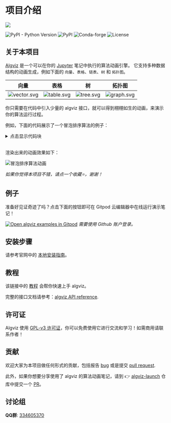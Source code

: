 # 项目介绍

[<img src="https://cdn.jsdelivr.net/gh/zjl9959/algviz@main/docs/images/logo_v1.svg"/>](https://zjl9959.github.io/algviz)

![PyPI - Python Version](https://img.shields.io/pypi/pyversions/algviz)
![PyPI](https://img.shields.io/pypi/v/algviz)
![Conda-forge](https://img.shields.io/conda/vn/conda-forge/algviz)
![License](https://img.shields.io/github/license/zjl9959/algviz)

## 关于本项目

[Algviz](https://zjl9959.github.io/algviz) 是一个可以在你的 [Jupyter](https://jupyter.org/) 笔记中执行的算法动画引擎。 它支持多种数据结构的动画生成，例如下面的 `向量`、`表格`、`链表`、`树` 和 `拓扑图`。

| 向量 | 表格 | 树 | 拓扑图 |
|:---:|:---:|:---:|:---:|
|  ![vector.svg] |   ![table.svg]  |  ![tree.svg]   |  ![graph.svg]   |

你只需要在代码中引入少量的 algviz 接口，就可以得到栩栩如生的动画，来演示你的算法运行过程。

例如，下面的代码展示了一个冒泡排序算法的例子：

<details>

<summary>点击显示代码块</summary>

```python
import algviz

def bubble_sort(data):
    viz = algviz.Visualizer(0.5)
    vector = viz.createVector(data, cell_size=(40, 160), histogram=True)
    for i in range(len(vector)):
        for j in range(len(vector)-i-1):
            if vector[j] > vector[j+1]:
                vector.mark(algviz.cRed, j)
                vector.mark(algviz.cGreen, j+1)
                viz.display()
                vector.swap(j, j+1)
            else:
                vector.mark(algviz.cRed, j+1)
                vector.mark(algviz.cGreen, j)
            viz.display()
        vector.mark(algviz.cGray, len(vector)-i-1, hold=True)
    vector.removeMark(algviz.cGray)
    viz.display()

bubble_sort([5, 4, -2, 1, -1, 3])
```

</details>

<br>

渲染出来的动画效果如下：

![冒泡排序算法动画](https://cdn.jsdelivr.net/gh/zjl9959/algviz-launch@master/svgs/BubbleSort.svg)

*如果你觉得本项目不错，请点一个收藏⭐，谢谢！*

## 例子

准备好见证奇迹了吗？点击下面的按钮即可在 Gitpod 云编辑器中在线运行演示笔记！

[![Open algviz examples in Gitpod](https://gitpod.io/button/open-in-gitpod.svg)](https://gitpod.io/#https://github.com/zjl9959/algviz-launch) *需要使用 Github 账户登录。*

## 安装步骤

请参考官网中的 [本地安装指南](https://zjl9959.github.io/algviz/cn/installation.html)。

## 教程

该链接中的 [教程](https://zjl9959.github.io/algviz/cn/examples.html) 会帮你快速上手 algviz。

完整的接口文档请参考：[algviz API reference](https://algviz.readthedocs.io/en/latest/api.html#).

## 许可证

Algviz 使用 [GPL-v3 许可证](https://github.com/zjl9959/algviz/blob/main/LICENSE)，你可以免费使用它进行交流和学习！如需商用请联系作者！

## 贡献

欢迎大家为本项目做任何形式的贡献，包括报告 [bug](https://github.com/zjl9959/algviz/issues) 或是提交 [pull request](https://github.com/zjl9959/algviz/pulls).

此外，如果你想要分享使用了 algviz 的算法动画笔记，请到 👉 [algviz-launch](https://github.com/zjl9959/algviz-launch) 仓库中提交一个 [PR](https://github.com/zjl9959/algviz-launch/pulls)。

[bubble sort algorithm]: https://en.wikipedia.org/wiki/Bubble_sort
[vector.svg]: https://cdn.jsdelivr.net/gh/zjl9959/algviz.com@master/assets/img/data_vector.svg
[table.svg]: https://cdn.jsdelivr.net/gh/zjl9959/algviz.com@master/assets/img/data_table.svg
[tree.svg]: https://cdn.jsdelivr.net/gh/zjl9959/algviz.com@master/assets/img/data_tree.svg
[graph.svg]: https://cdn.jsdelivr.net/gh/zjl9959/algviz.com@master/assets/img/data_graph.svg


## 讨论组

**QQ群**: [334605370](http://qm.qq.com/cgi-bin/qm/qr?_wv=1027&k=NYzoqZd6B8sryXf0S8o1uv72b_p2M5ai&authKey=qTbFUbVoI%2F8RWZVmlabPkuBHnuY2RzywEnKeNZlV8dOhcdcKY%2BoiYnPklmdfpwlE&noverify=0&group_code=334605370)
